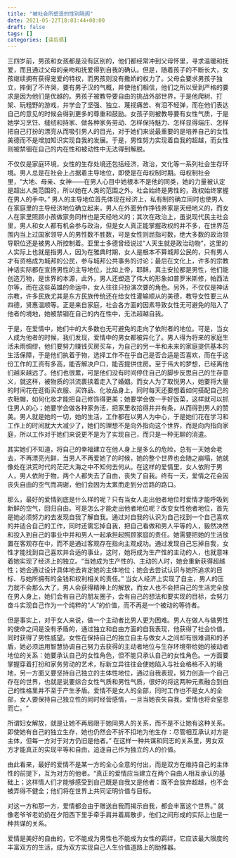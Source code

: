 ```yaml
---
title: "被社会所塑造的性别隔阂"
date: 2021-05-22T18:03:44+08:00
draft: false
tags: []
categories: [读后感]
---
```


三四岁前，男孩和女孩都是没有区别的，他们都经常冲到父母怀里，寻求温暖和抚爱，而且通过父母的亲吻和抚爱得到自我的确认。但是，随着孩子的不断长大，女孩继续拥有获得宠爱的特权，而男孩则没有撒娇的权力了。父母会要求男孩子独立，摔倒了不许哭，要有男子汉的气概，并使他们相信，他们之所以受到严格的要求是因为他们是优越的。男孩子被教导要自由的挑战外部世界，于是他爬树、打架、玩粗野的游戏，并学会了坚强、独立、蔑视痛苦、有泪不轻弹，而在他们表达自己的意见的时候会得到更多的尊重和鼓励。女孩子则被教导要有女性气质，于是她学习烹饪、缝纫和持家、做各种家务劳动、怎样保持魅力、怎样显得端庄、怎样把自己打扮的漂亮从而吸引男人的目光，对于她们来说最重要的是培养自己的女性美德而不是增加知识实现自我的发展。于是，男性努力实现着自我的超越，而女性则被禁锢在自己的内在性和被动性中无法得到解脱。



不仅仅是家庭环境，女性的生存处境还包括经济，政治，文化等一系列社会生存环境。男人总是在社会上占据着主导地位，即使是在母权制时期。母权制社会里，“大地、母亲、女神——在男人心目中她根本不是他的同类，她的力量被认定是超出人类范围的，所以她在人类的范围之外。社会始终是男性的，政权始终掌握在男人的手中。” 男人的主导地位首先体现在经济上，私有制的确立同时也使男人在家庭里的主导经济地位确立起来，男人在外面劳作挣钱养家是天经地义的，而女人在家里照顾小孩做家务同样也是天经地义的；其次在政治上，虽说现代民主社会里，男人和女人都有机会参与政治，但是女人真正能掌握政权的并不多，在世界范围内当上过国家领导人的男性数不胜数，可是女性则屈指可数，绝大多数的政治领导职位还是被男人所控制着。亚里士多德曾经说过“人天生就是政治动物”，这里的人实际上也就是指男人，因为在雅典时期，女人是根本不算城邦公民的，只有男人才有资格成为城邦的公民，参与城邦公共事务的讨论；最后在文化上，许多的宗教神话实际都在宣扬男性的主导地位，比如上帝，耶稣，真主安拉都是男性，他们能创造万物，是世界的本源，此外，男人还塑造了伟大的形象如普罗米斯修，帕西法尔等，而在这些英雄的命运中，女人往往只扮演次要的角色。另外，不仅仅是神话宗教，许多民族尤其是东方民族传统还在给女性灌输顺从的美德，教导女性要三从四德，贤惠温顺等。正是来自家庭，社会各方面的因素导致女性无可避免的陷入了他者的境地，她被禁锢在自己的内在性中，无法超越自我。



于是，在爱情中，她们中的大多数也无可避免的走向了依附者的地位。可是，当女人成为他者的时候，我们发现，爱情中的男女都被异化了。男人得为将来的家庭生活未雨绸缪，他们要努力赚钱买房买车，为自己的另一半和未来的家庭提供基本的生活保障，于是他们执着于物，选择工作不在乎自己是否合适是否喜欢，而在乎这份工作的工资有多高，能否解决户口，能否提供住房。至于伟大的梦想，已经离他们越来越远了。他们也很累，可是他们没有时间停住自己的脚步反思自己的生存意义，就这样，被物质的洪流裹挟着走入了婚姻。而女人为了取悦男人，她要将大量的时间花在逛街买衣服、买饰品、化妆品身上，同时每天还要想着如何搭配自己的衣鞋帽，如何化妆才能把自己修饰得更美；她要学会做一手好饭菜，这样就可以抓住男人的心；她要学会做各种家务活，把家里收拾得井井有条，从而得到男人的赞美。男人就是她的一切，她的生活，工作都在以男人为中心，于是她们花在学习和工作上的时间就大大减少了，她们的理想不是向外指向这个世界，而是向内指向家庭，所以工作对于她们来说更不是为了实现自己，而只是一种无聊的消遣。



其实她们不知道，将自己的幸福建立在他人身上是多么的危险，总有一天她会老去，不再漂亮光鲜，当男人不再爱她了的时候，她的整个世界也会随之崩塌，她就像处在洪荒时代的茫茫大海之中不知何去何从。在这样的爱情里，女人依附于男人，男人依附于物，两个人都失去了自由，丧失了自我。终有一天，爱情之花会因丧失自由的空气而凋谢，他们会因为太累而走到分岔路的路口。



那么，最好的爱情到底是什么样的呢？只有当女人走出他者地位时爱情才能呼吸到新鲜的空气，回归自由。可是怎么才能走出他者地位呢？改变女性他者地位，首先是她必须努力的去发现自我了解自我。通过对自我的认识为自己找到一个自己喜欢的并适合自己的工作，同时还需忘掉自我，把自己看做和男人平等的人，毅然决然和投入到自己的事业中并和男人一起承担起照顾家庭的责任。她需要把她的生活放置在客观存在中，而不是通过客观存在指向主观成功。通过发现自己忘掉自我，女性才能找到自己喜欢并合适的事业，这时，她将成为生产性的主动的人，也就意味着她实现了经济上的独立。“当她成为生产性的、主动的人时，她会重新获得超越性；她会通过设计具体地去肯定她的主体地位；她会去尝试认识与她所追求的目标、与她所拥有的金钱和权利相关的责任。” 当女人经济上实现了自主，男人的压力就不会那么大了，男人会获得精神上的解放，而女人也不会把自己的生活完全放在男人身上，她们会有自己的朋友圈子，会有自己的想法和要实现的目标，会努力奋斗实现自己作为一个纯粹的“人”的价值，而不再是一个被动的等待者。



但是事实上，对于女人来说，做一个主动者比男人更为困难。男人在做人与做男性的使命之间是没有矛盾的，通过独立和自由方面的自我表现，他获得了社会价值，同时获得了男性威望。女性在保持自己的独立自主与做女人之间却有很难调和的矛盾，她必须运用智慧协调自己努力去获得的主动者地位与生存环境带给她的被动者地位的关系：她要承认自己的女性角色，但不能只承认自己的女性角色。一方面要掌握穿着打扮和家务劳动的艺术，标新立异往往会使她陷入与社会格格不入的境地，另一方面又要坚持自己独立的主体性地位，通过自我表现，努力创造一个自己存在的世界，也就是说要综合女性气质和男性气质，很好的将这两种元素融合到自己的性格里并不至于产生矛盾。爱情不是女人的全部，同时工作也不是女人的全部，女人要保持自己独立性的同时经营感情，一旦当她丧失自我，爱情也将会窒息而亡。“



所谓妇女解放，就是让她不再局限于她同男人的关系，而不是不让她有这种关系。即使她有自己的独立生存，她也仍然会不折不扣地为他生存：尽管相互承认对方是主体，但每一方对于对方仍旧是他者。” 在这样一种共谋和同志的关系里，男女双方才能真正的实现平等和自由，追逐自己作为独立的人的价值。



由此看来，最好的爱情不是某一方的全心全意的付出，而是双方在维持自己的主体性的前提下，互为对方的他者。“真正的爱情应当建立在两个自由人相互承认的基础上；这样情人们才能够感受到自己既是自我又是他者：既不会放弃超越，也不会被弄得不健全；他们将在世界上共同证明价值与目标。



对这一方和那一方，爱情都会由于赠送自我而揭示自我，都会丰富这个世界。” 就像老爷爷老奶奶在夕阳西下里手牵手肩并着肩散步，他们之间形成的实际上也是一种共谋的关系。



爱情是美好的自由的，它不能成为男性也不能成为女性的羁绊，它应该最大限度的丰富双方的生活，成为双方实现自己人生价值道路上的助推器。